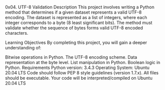 0x04. UTF-8 Validation
Description
This project involves writing a Python method that determines if a given dataset represents a valid UTF-8 encoding. The dataset is represented as a list of integers, where each integer corresponds to a byte (8 least significant bits). The method must validate whether the sequence of bytes forms valid UTF-8 encoded characters.

Learning Objectives
By completing this project, you will gain a deeper understanding of:

Bitwise operations in Python.
The UTF-8 encoding scheme.
Data representation at the byte level.
List manipulation in Python.
Boolean logic in Python.
Requirements
Python version: 3.4.3
Operating System: Ubuntu 20.04 LTS
Code should follow PEP 8 style guidelines (version 1.7.x).
All files should be executable.
Your code will be interpreted/compiled on Ubuntu 20.04 LTS
